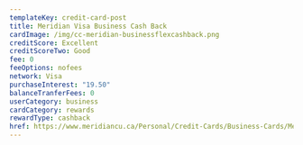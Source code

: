 ```yaml
---
templateKey: credit-card-post
title: Meridian Visa Business Cash Back
cardImage: /img/cc-meridian-businessflexcashback.png
creditScore: Excellent
creditScoreTwo: Good
fee: 0
feeOptions: nofees
network: Visa
purchaseInterest: "19.50"
balanceTranferFees: 0
userCategory: business
cardCategory: rewards
rewardType: cashback
href: https://www.meridiancu.ca/Personal/Credit-Cards/Business-Cards/Meridian-Visa-Business-Cash-Back-Plus-Card.aspx
---
```

